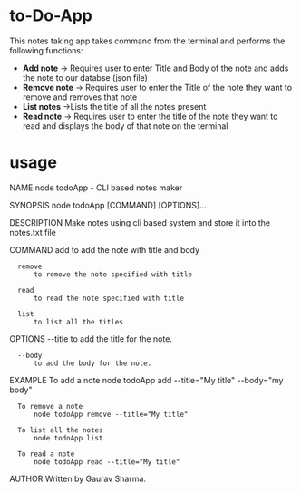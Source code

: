 # to-Do-App
This notes taking app takes command from the terminal and performs the following functions:

- **Add note** ->  Requires user to enter Title and Body of the note and adds the note to our databse (json file)
- **Remove note** -> Requires user to enter the Title of the note they want to remove and removes that note
- **List notes** ->Lists the title of all the notes present
- **Read note** -> Requires user to enter the title of the note they want to read and displays the body of that note on the terminal

# usage
NAME
      node todoApp - CLI based notes maker
      
SYNOPSIS
      node todoApp  [COMMAND] [OPTIONS]...

DESCRIPTION
      Make notes using cli based system and store it into the notes.txt file

COMMAND
      add
          to add the note with title and body
      
      remove
          to remove the note specified with title
      
      read
          to read the note specified with title
      
      list
          to list all the titles 

OPTIONS
      --title
          to add the title for the note.

      --body
          to add the body for the note.

EXAMPLE
      To add a note
          node todoApp add --title="My title" --body="my body"

      To remove a note
          node todoApp remove --title="My title"
      
      To list all the notes
          node todoApp list
      
      To read a note
          node todoApp read --title="My title"

AUTHOR
       Written by Gaurav Sharma.
